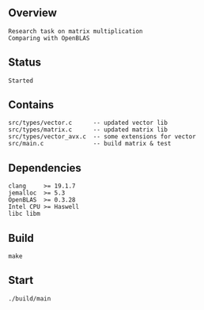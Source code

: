 ## Overview
	Research task on matrix multiplication
	Comparing with OpenBLAS

## Status
	Started

## Contains
	src/types/vector.c      -- updated vector lib
	src/types/matrix.c      -- updated matrix lib
	src/types/vector_avx.c  -- some extensions for vector
	src/main.c              -- build matrix & test

## Dependencies
	clang     >= 19.1.7
	jemalloc  >= 5.3
	OpenBLAS  >= 0.3.28
	Intel CPU >= Haswell
	libc libm

## Build
	make
	
## Start
	./build/main
